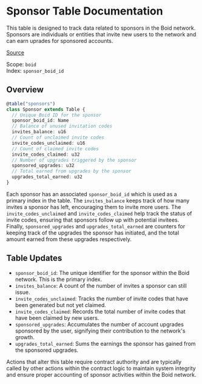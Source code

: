 # Sponsor Table Documentation

This table is designed to track data related to sponsors in the Boid network. Sponsors are individuals or entities that invite new users to the network and can earn uprades for sponsored accounts.

[Source](https://github.com/animuslabs/boid-system-ts/blob/master/assembly/tables/sponsors.ts)

Scope: `boid`
\
Index: `sponsor_boid_id`

## Overview

```ts
@table("sponsors")
class Sponsor extends Table {
  // Unique Boid ID for the sponsor
  sponsor_boid_id: Name
  // Balance of unused invitation codes
  invites_balance: u16
  // Count of unclaimed invite codes
  invite_codes_unclaimed: u16
  // Count of claimed invite codes
  invite_codes_claimed: u32
  // Number of upgrades triggered by the sponsor
  sponsored_upgrades: u32
  // Total earned from upgrades by the sponsor
  upgrades_total_earned: u32
}
```

Each sponsor has an associated `sponsor_boid_id` which is used as a primary index in the table. The `invites_balance` keeps track of how many invites a sponsor has left, encouraging them to invite more users. The `invite_codes_unclaimed` and `invite_codes_claimed` help track the status of invite codes, ensuring that sponsors follow up with potential invitees. Finally, `sponsored_upgrades` and `upgrades_total_earned` are counters for keeping track of the upgrades the sponsor has initiated, and the total amount earned from these upgrades respectively.

## Table Updates

- `sponsor_boid_id`: The unique identifier for the sponsor within the Boid network. This is the primary index.
- `invites_balance`: A count of the number of invites a sponsor can still issue.
- `invite_codes_unclaimed`: Tracks the number of invite codes that have been generated but not yet claimed.
- `invite_codes_claimed`: Records the total number of invite codes that have been claimed by new users.
- `sponsored_upgrades`: Accumulates the number of account upgrades sponsored by the user, signifying their contribution to the network's growth.
- `upgrades_total_earned`: Sums the earnings the sponsor has gained from the sponsored upgrades.

Actions that alter this table require contract authority and are typically called by other actions within the contract logic to maintain system integrity and ensure proper accounting of sponsor activities within the Boid network.
